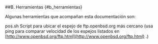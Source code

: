 ##B. Herramientas {#b_herramientas}

Algunas herramientas que acompañan esta documentación son:

pos.sh
Script para ubicar el espejo de ftp.openbsd.org más cercano (usa ping para comparar velocidad de los espejos listados en [http://www.openbsd.org/ftp.html](http://www.openbsd.org/ftp.html) .)

